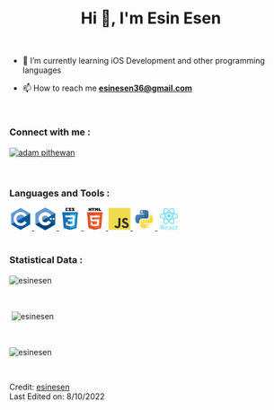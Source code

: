 <h1 align="center">Hi 👋, I'm Esin Esen</h1>

<br>

- 🌱 I’m currently learning iOS Development and other programming languages

- 📫 How to reach me **esinesen36@gmail.com**

<br>

<h3 align="left">Connect with me :</h3>
<p align="left">
  <a href="https://www.linkedin.com/in/esiesen/" target="blank"><img align="center"
      src="https://raw.githubusercontent.com/rahuldkjain/github-profile-readme-generator/master/src/images/icons/Social/linked-in-alt.svg"
      alt="adam pithewan" height="30" width="40" /></a>
</p>

<br>

<h3 align="left">Languages and Tools :</h3>
<p align="left"> <a href="https://www.cprogramming.com/" target="_blank"
    rel="noreferrer"> <img src="https://raw.githubusercontent.com/devicons/devicon/master/icons/c/c-original.svg"
      alt="c" width="40" height="40" /> </a> <a href="https://www.w3schools.com/cpp/" target="_blank" rel="noreferrer">
    <img src="https://raw.githubusercontent.com/devicons/devicon/master/icons/cplusplus/cplusplus-original.svg"
      alt="cplusplus" width="40" height="40" /> </a> <a href="https://www.w3schools.com/css/" target="_blank"
    rel="noreferrer"> <img
      src="https://raw.githubusercontent.com/devicons/devicon/master/icons/css3/css3-original-wordmark.svg" alt="css3"
      width="40" height="40" /> </a> <a href="https://www.w3.org/html/" target="_blank" rel="noreferrer"> <img
      src="https://raw.githubusercontent.com/devicons/devicon/master/icons/html5/html5-original-wordmark.svg"
      alt="html5" width="40" height="40" /> </a> <a href="https://developer.mozilla.org/en-US/docs/Web/JavaScript" target="_blank"
    rel="noreferrer"> <img
      src="https://raw.githubusercontent.com/devicons/devicon/master/icons/javascript/javascript-original.svg"
      alt="javascript" width="40" height="40" /> <a href="https://www.python.org" target="_blank" rel="noreferrer"> <img
      src="https://raw.githubusercontent.com/devicons/devicon/master/icons/python/python-original.svg" alt="python"
      width="40" height="40" /> </a> <a href="https://reactjs.org/" target="_blank" rel="noreferrer"> <img
      src="https://raw.githubusercontent.com/devicons/devicon/master/icons/react/react-original-wordmark.svg"
      alt="react" width="40" height="40" /> </a>

<br>
<br>

<h3>Statistical Data :</h3>
<p><img align="center"
    src="https://github-readme-stats.vercel.app/api/top-langs?username=esinesen&show_icons=true&locale=en&theme=tokyonight"
    alt="esinesen" 
    bg_color=#808080/></p>

<br>

<p>&nbsp;<img align="center" src="https://github-readme-stats.vercel.app/api?username=esinesen&show_icons=true&locale=en&repo=convoychat&theme=tokyonight"
    alt="esinesen" /></p>

<br>

<p><img align="center" src="https://github-readme-streak-stats.herokuapp.com/?user=esinesen&theme=tokyonight&date_format=M%20j%5B%2C%20Y%5D" alt="esinesen" /></p>
  
<br>
      
Credit: [esinesen](https://github.com/esinesen)
<br>
Last Edited on: 8/10/2022

